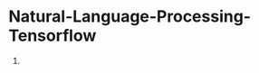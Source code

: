 # Natural-Language-Processing-Tensorflow

<ol>
  <li><A href="https://github.com/dubeyakshat07/Natural-Language-Processing-Tensorflow/tree/master/Parts%20of%20Speech%20tagging%20using%20Hidden%20Markov%20Model> Parts of Speech tagging using Hidden Marakov Models</a>
    <ul><li><p>A Part-Of-Speech Tagger (POS Tagger) is a piece of software that reads text in some language and assigns parts of speech to each word (and other token), such as noun, verb, adjective, etc. Hidden Markov Model (HMM) is a statistical Markov model in which the system being modeled is assumed to be a Markov process with unobserved (i.e. hidden) states. Hidden Markov models are especially known for their application in reinforcement learning and temporal pattern recognition such as speech, handwriting, gesture recognition, part-of-speech tagging, musical score following, partial discharges and bioinformatics.</p></ul>
    
    <li>
